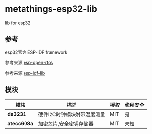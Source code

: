 # metathings-esp32-lib
lib for esp32

## 参考

esp32官方 [ESP-IDF framework](https://github.com/espressif/esp-idf)

参考来源 [esp-open-rtos](https://github.com/SuperHouse/esp-open-rtos)

参考来源 [esp-idf-lib](https://github.com/UncleRus/esp-idf-lib)


## 模块

| 模块           | 描述                                                                     | 授权 | 线程安全|
|----------------|-------------------------------------------------------------------------|------|--------|
| **ds3231**     | 硬件I2C时钟模块附带温度测量                                               | MIT  | 是     |
| **atecc608a**  | 加密芯片,安全密钥存储器                                                   | MIT  | 未知   |
